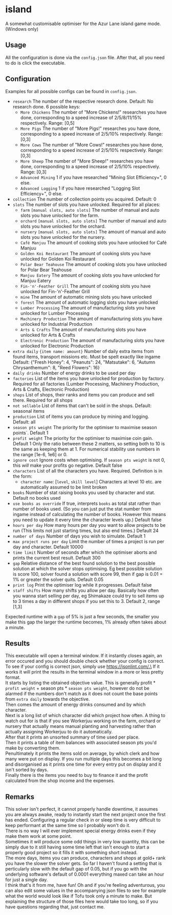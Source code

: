 # island
A somewhat customisable optimiser for the Azur Lane island game mode. (Windows only)

## Usage
All the configuration is done via the `config.json` file.
After that, all you need to do is click the executable.

## Configuration
Examples for all possible configs can be found in `config.json`.
- `research` The number of the respective research done. Default: No research done. 6 possible keys:
  - `More Chickens` The number of "More Chickens!" researches you have done, corresponding to a speed increase of 2/5/8/11/15% respectively. Range: [0,5]
  - `More Pigs` The number of "More Pigs!" researches you have done, corresponding to a speed increase of 2/5/10% respectively. Range: [0,3]
  - `More Cows` The number of "More Cows!" researches you have done, corresponding to a speed increase of 2/5/10% respectively. Range: [0,3]
  - `More Sheep` The number of "More Sheep!" researches you have done, corresponding to a speed increase of 2/5/10% respectively. Range: [0,3]
  - `Advanced Mining` 1 if you have researched "Mining Slot Efficiency+", 0 else.
  - `Advanced Logging` 1 if you have researched "Logging Slot Efficiency+", 0 else.
- `collection` The number of collection points you acquired. Default: 0
- `slots` The number of slots you have unlocked. Required for all places:
  - `farm` `[manual slots, auto slots]` The number of manual and auto slots you have unlocked for the farm.
  - `orchard` `[manual slots, auto slots]` The number of manual and auto slots you have unlocked for the orchard.
  - `nursery` `[manual slots, auto slots]` The amount of manual and auto slots you have unlocked for the nursery.
  - `Café Manjuu` The amount of cooking slots you have unlocked for Café Manjuu
  - `Golden Koi Restaurant` The amount of cooking slots you have unlocked for Golden Koi Restaurant
  - `Polar Bear Teahouse` The amount of cooking slots you have unlocked for Polar Bear Teahouse
  - `Manjuu Eatery` The amount of cooking slots you have unlocked for Manjuu Eatery
  - `Fin-'n'-Feather Grill` The amount of cooking slots you have unlocked for Fin-'n'-Feather Grill
  - `mine` The amount of automatic mining slots you have unlocked
  - `forest` The amount of automatic logging slots you have unlocked
  - `Lumber Processing` The amount of manufacturing slots you have unlocked for Lumber Processing
  - `Machinery Production` The amount of manufacturing slots you have unlocked for Industrial Production
  - `Arts & Crafts` The amount of manufacturing slots you have unlocked for Arts & Crafts
  - `Electronic Production` The amount of manufacturing slots you have unlocked for Electronic Production
- `extra daily` `{item name: amount}` Number of daily extra items from found items, transport missions etc. Must be spelt exactly like ingame
  Default: {"Fresh Honey": 4, "Peanuts": 24, "Matsutake": 6, "Autumn Chrysanthemum": 8, "Reed Flowers": 16}
- `daily drinks` Number of energy drinks to be used per day
- `factories` List of the items you have unlocked for production by factory. Required for all factories (Lumber Processing, Machinery Production, Arts & Crafts, Electronic Production)
- `shops` List of shops, their ranks and items you can produce and sell there. Required for all shops
- `not sellable` List of items that can't be sold in the shops. Default: seasonal items
- `production` List of items you can produce by mining and logging. Default: all
- `season pts weight` The priority for the optimiser to maximise season points`. Default 1
- `profit weight` The priority for the optimiser to maximise coin gain. Default 1
  Only the ratio between these 2 matters, so setting both to 10 is the same as keeping them at 1. For numerical stability use numbers in the range [1e-6, 1e6] or 0.
- `ignore cost` Ignore costs when optimising. If `season pts weight` is not 0, this *will* make your profits go negative. Default false
- `characters` List of all the characters you have. Required. Definition is in the form:
  - `character name`: [`level`, `skill level`] Characters at level 10 etc. are automatically assumed to be limit broken
- `books` Number of stat raising books you used by character and stat. Default no books used
- `use books as override` If true, interprets `books` as total stat rather than number of books used. (So you can just put the stat number from ingame instead of calculating the number of books. However this means you need to update it every time the character levels up.) Default false
- `hours per day` How many hours per day you want to allow projects to be run (This limits not just starting times, but also end times.) Default 24
- `number of days` Number of days you wish to simulate. Default 1
- `max project runs per day` Limit the number of times a project is run per day and character. Default 10000
- `time limit` Number of seconds after which the optimiser aborts and prints the current best result. Default 300
- `gap` Relative distance of the best found solution to the best possible solution at which the solver stops optimising. Eg best possible solution is score 100, solver found a solution with score 99, then if gap is 0.01 = 1% or greater the solver quits. Default 0.05
- `print log` Print the optimiser log while it progresses. Default false
- `staff shifts` How many shifts you allow per day. Basically how often you wanna start selling per day, eg Shimakaze could try to sell items up to 3 times a day in different shops if you set this to 3. Default 2, range [1,3]

Expected runtime with a `gap` of 5% is just a few seconds, the smaller you make this gap the larger the runtime becomes, 1% already often takes about a minute.

## Results
This executable will open a terminal window. If it instantly closes again, an error occured and you should double check whether your config is correct.\
To see if your config is correct json, simply use https://jsonlint.com/.\
If it works it will print the results in the terminal window in a more or less pretty format.\
It starts by listing the obtained objective value. This is generally profit * `profit weight` + season pts * `season pts weight`, however do not be alarmed if the numbers don't match as it does not count the base points from `extra daily` towards the objective.\
Then comes the amount of energy drinks consumed and by which character.\
Next is a long list of which character did which project how often. A thing to watch out for is that if you see Workerjuu working on the farm, orchard or nursery that actually means manual planting and harvesting rather than actually assigning Workerjuu to do it automatically.\
After that it prints an unsorted summary of time used per place.\
Then it prints a table of item balances with associated season pts you'd make by converting them.\
Penultimately it prints the items sold on average, by which clerk and how many were put on display. If you run multiple days this becomes a bit long and disorganised as it prints one time for every entry put on display and it isn't sorted by days.\
Finally there is the items you need to buy to finance it and the profit calculated from the shop income and the expenses.

## Remarks
This solver isn't perfect, it cannot properly handle downtime, it assumes you are always awake, ready to instantly start the next project once the first has ended. Configuring a regular check in or sleep time is very difficult to keep performant at the same time so I probably won't do it.\
There is no way I will ever implement special energy drinks even if they make them work at some point.\
Sometimes it will produce some odd things in very low quantity, this can be simply due to it still having some time left that isn't enough to start a properly good project so it fills it with something short instead.\
The more days, items you can produce, characters and shops at gold+ rank you have the slower the solver gets. So far I haven't found a setting that is perticularly slow with the default gap of 0.05, but if you go with the underlying software's default of 0.0001 everything maxed can take an hour for just a single day.\
I think that's it from me, have fun! Oh and if you're feeling adventurous, you can also edit some values in the accompanying json files to see for example what the world would look like if Tofu took only a minute to make. But explaining the structure of those files here would take too long, so if you have questions regarding that, just contact me.
